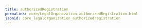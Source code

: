 ```yaml
---
title: authorizedRegistration
permalink: core/LegalOrganization.authorizedRegistration.html
jsonid: core_legalorganization_authorizedregistration
---
```


